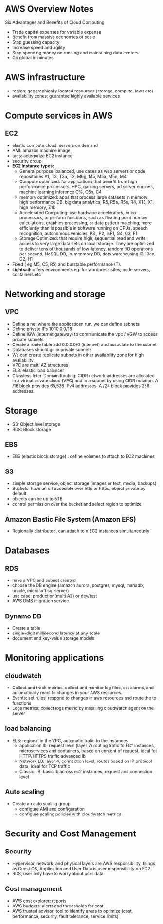 # AWS Overview Notes

Six Advantages and Benefits of Cloud Computing

- Trade capital expenses for variable expense
- Benefit from massive economies of scale
- Stop guessing capacity
- Increase speed and agility
- Stop spending money on running and maintaining data centers
- Go global in minutes

# AWS infrastructure

- region: geographically located resources (storage, compute, laws etc)
- availability zones: guarantee highly available services

# Compute services in AWS

## EC2
- elastic compute cloud: servers on demand
- AMI: amazon machine image
- tags: actegorize EC2 instance
- security group
- **EC2 Instance types:**
    - General purpose: balanced, use cases as web servers or code repositories A1, T3, T3a, T2, M6g, M5, M5a, M5n, M4
    - Compute optimized: for applications that benefit from high performance processors, HPC, gaming servers, ad server engines, machine learning inference C%, C5n, C4
    - memory optimized: apps that process large datasets in memory, high performance DB, big data analytics, R5, R5a, R5n, R4, X13, X1, high memory, Z1D
    - Accelerated Computing: use hardware accelerators, or co-processors, to perform functions, such as floating point number calculations, graphics processing, or data pattern matching, more efficiently than is possible in software running on CPUs. speech recognition, autonomous vehicles, P3 , P2, inF1, G4, G3, F1
    - Storage Optimized:  that require high, sequential read and write access to very large data sets on local storage. They are optimized to deliver tens of thousands of low-latency, random I/O operations per second, NoSQL DB, in-menmory DB, data warehousing I3, I3en, D2, H1
- Fixed ( eg M5, C5, R5) and burstable performance (T).
- **Lightsail:** offers environments eg. for wordpress sites, node servers, containers etc
# Networking and storage
## VPC
- Define a net where the applicatiosn run, we can define subnets.
- Define private IPs 10.10.0.0/16
- Define IGW (internet gateway) to communicate the vpc / VGW to access pricate subnets
- Create a route table add 0.0.0.0/0 (internet) and associate to the subnet
- Databases should go in private subnets
- We can create replicate subnets in other availability zone for high availability
- VPC are multi AZ structures
- ELB: elastic load balancer
- Classless Inter-Domain Routing: CIDR network addresses are allocated in a virtual private cloud (VPC) and in a subnet by using CIDR notation. A /16 block provides 65,536 IPv4 addresses. A /24 block provides 256 addresses.

# Storage
- S3: Object level storage
- RDS: Block storage 
## EBS
- EBS (elastic block storage) : define volumes to attach to EC2 machines
## S3
- simple storage service, object storage (images or text, media, backups)
- Buckets: have an url accesible over http or https, object private by default
- objects can be up to 5TB
- control permission over the bucket and select region to optimize
## Amazon Elastic File System (Amazon EFS)
- Regionally distributed, can attach to n EC2 instances simultaneously
# Databases
## RDS
- have a VPC and subnet created
- choose the DB engine (amazon aurora, postgres, mysql, mariadb, oracle, microsoft sql server)
- use case: production(multi AZ) or dev/test
- AWS DMS migration service
## Dynamo DB
- Create a table
- single-digit millisecond latency at any scale
- document and key-value storage models
# Monitoring applications
## cloudwatch
- Collect and track metrics, collect and monitor log files, set alarms, and automatically react to changes in your AWS resources.
- Events: set rules, respond to changes in aws resources and route the to functions
- Logs metrics: collect logs metric by installing cloudwatch agent on the server
## load balancing
- ELB: regional in the VPC, automatic trafic to the instances
    - application lb: request level (layer 7) routing trafic to EC" instances, microservices and containers, based on content of request, ideal fot HTTP/HTTPS traffic advanced lb
    - Network LB: layer 4, connection level, routes based on IP protocol data, ideal for TCP traffic
    -  Classic LB: basic lb across ec2 instances, request and connection level
## Auto scaling
- Create an auto scaling group
    - configure AMI and configuration 
    - configure scaling policies with cloudwatch metrics
# Security and Cost Management
## Security
- Hypervisor, network, and physical layers are AWS responsibility, things as Guest OS, Application and User Data is user responsibility on EC2
- RDS, user only have to worry about user data
## Cost management
- AWS cost explorer: reports
- AWS budgets: alerts and threesholds for cost
- AWS trusted advisor: tool to identify areas to optimize (cost, performance, security, fault tolerance, service limits) 








